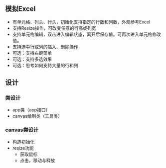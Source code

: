 ## 模拟Excel
 - 有单元格、列头、行头，初始化支持指定的行数和列数，外观参考Excel
 - 支持Resize操作，可改变任意的行高或列宽
 - 支持单元格编辑，双击进入编辑状态，离开后保存值。可再次进入单元格修改值。
 - 支持选中行或列的插入、删除操作
 - 可选：支持右键菜单
 - 可选：支持多选效果
 - 可选：思考如何支持大量的行和列
## 设计
### 类设计
  - app类（app接口）
  - canvas绘制类（工具类）
### canvas类设计
  - 构造初始化
  - resize功能
    - 获取鼠标
    - 点击，移动与释放